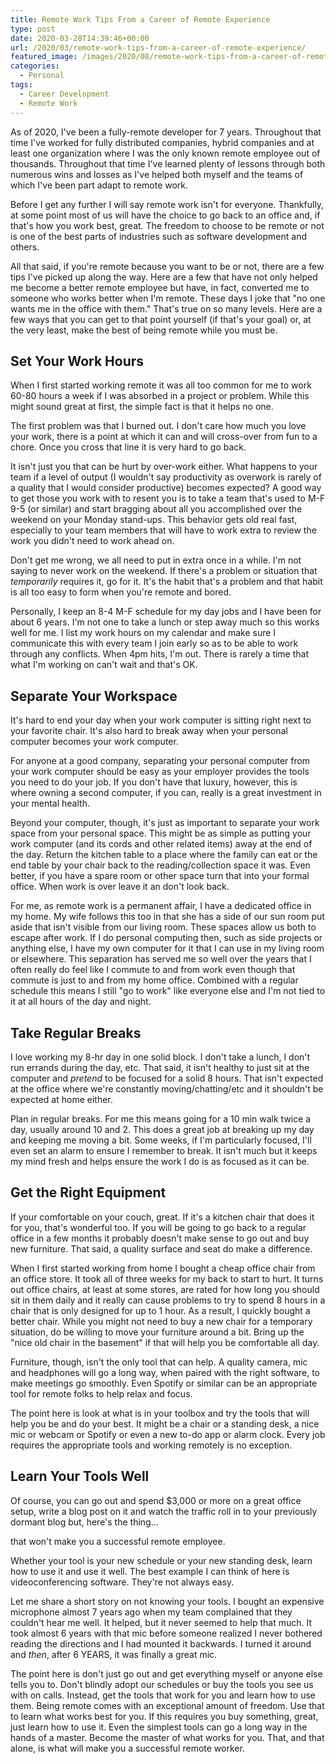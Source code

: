 ```yaml
---
title: Remote Work Tips From a Career of Remote Experience
type: post
date: 2020-03-28T14:39:46+00:00
url: /2020/03/remote-work-tips-from-a-career-of-remote-experience/
featured_image: /images/2020/08/remote-work-tips-from-a-career-of-remote-experience.jpg
categories:
  - Personal
tags:
  - Career Development
  - Remote Work
---
```


As of 2020, I've been a fully-remote developer for 7 years. Throughout that time I've worked for fully distributed companies, hybrid companies and at least one organization where I was the only known remote employee out of thousands. Throughout that time I've learned plenty of lessons through both numerous wins and losses as I've helped both myself and the teams of which I've been part adapt to remote work.

Before I get any further I will say remote work isn't for everyone. Thankfully, at some point most of us will have the choice to go back to an office and, if that's how you work best, great. The freedom to choose to be remote or not is one of the best parts of industries such as software development and others.

All that said, if you're remote because you want to be or not, there are a few tips I've picked up along the way. Here are a few that have not only helped me become a better remote employee but have, in fact, converted me to someone who works better when I'm remote. These days I joke that "no one wants me in the office with them." That's true on so many levels. Here are a few ways that you can get to that point yourself (if that's your goal) or, at the very least, make the best of being remote while you must be.

## Set Your Work Hours

When I first started working remote it was all too common for me to work 60-80 hours a week if I was absorbed in a project or problem. While this might sound great at first, the simple fact is that it helps no one.

The first problem was that I burned out. I don't care how much you love your work, there is a point at which it can and will cross-over from fun to a chore. Once you cross that line it is very hard to go back.

It isn't just you that can be hurt by over-work either. What happens to your team if a level of output (I wouldn't say productivity as overwork is rarely of a quality that I would consider productive) becomes expected? A good way to get those you work with to resent you is to take a team that's used to M-F 9-5 (or similar) and start bragging about all you accomplished over the weekend on your Monday stand-ups. This behavior gets old real fast, especially to your team members that will have to work extra to review the work you didn't need to work ahead on.

Don't get me wrong, we all need to put in extra once in a while. I'm not saying to never work on the weekend. If there's a problem or situation that _temporarily_ requires it, go for it. It's the habit that's a problem and that habit is all too easy to form when you're remote and bored.

Personally, I keep an 8-4 M-F schedule for my day jobs and I have been for about 6 years. I'm not one to take a lunch or step away much so this works well for me. I list my work hours on my calendar and make sure I communicate this with every team I join early so as to be able to work through any conflicts. When 4pm hits, I'm out. There is rarely a time that what I'm working on can't wait and that's OK.

## Separate Your Workspace

It's hard to end your day when your work computer is sitting right next to your favorite chair. It's also hard to break away when your personal computer becomes your work computer.

For anyone at a good company, separating your personal computer from your work computer should be easy as your employer provides the tools you need to do your job. If you don't have that luxury, however, this is where owning a second computer, if you can, really is a great investment in your mental health.

Beyond your computer, though, it's just as important to separate your work space from your personal space. This might be as simple as putting your work computer (and its cords and other related items) away at the end of the day. Return the kitchen table to a place where the family can eat or the end table by your chair back to the reading/collection space it was. Even better, if you have a spare room or other space turn that into your formal office. When work is over leave it an don't look back.

For me, as remote work is a permanent affair, I have a dedicated office in my home. My wife follows this too in that she has a side of our sun room put aside that isn't visible from our living room. These spaces allow us both to escape after work. If I do personal computing then, such as side projects or anything else, I have my own computer for it that I can use in my living room or elsewhere. This separation has served me so well over the years that I often really do feel like I commute to and from work even though that commute is just to and from my home office. Combined with a regular schedule this means I still "go to work" like everyone else and I'm not tied to it at all hours of the day and night.

## Take Regular Breaks

I love working my 8-hr day in one solid block. I don't take a lunch, I don't run errands during the day, etc. That said, it isn't healthy to just sit at the computer and _pretend_ to be focused for a solid 8 hours. That isn't expected at the office where we're constantly moving/chatting/etc and it shouldn't be expected at home either.

Plan in regular breaks. For me this means going for a 10 min walk twice a day, usually around 10 and 2. This does a great job at breaking up my day and keeping me moving a bit. Some weeks, if I'm particularly focused, I'll even set an alarm to ensure I remember to break. It isn't much but it keeps my mind fresh and helps ensure the work I do is as focused as it can be.

## Get the Right Equipment

If your comfortable on your couch, great. If it's a kitchen chair that does it for you, that's wonderful too. If you will be going to go back to a regular office in a few months it probably doesn't make sense to go out and buy new furniture. That said, a quality surface and seat do make a difference.

When I first started working from home I bought a cheap office chair from an office store. It took all of three weeks for my back to start to hurt. It turns out office chairs, at least at some stores, are rated for how long you should sit in them daily and it really can cause problems to try to spend 8 hours in a chair that is only designed for up to 1 hour. As a result, I quickly bought a better chair. While you might not need to buy a new chair for a temporary situation, do be willing to move your furniture around a bit. Bring up the "nice old chair in the basement" if that will help you be comfortable all day.

Furniture, though, isn't the only tool that can help. A quality camera, mic and headphones will go a long way, when paired with the right software, to make meetings go smoothly. Even Spotify or similar can be an appropriate tool for remote folks to help relax and focus.

The point here is look at what is in your toolbox and try the tools that will help you be and do your best. It might be a chair or a standing desk, a nice mic or webcam or Spotify or even a new to-do app or alarm clock. Every job requires the appropriate tools and working remotely is no exception.

## Learn Your Tools Well

Of course, you can go out and spend $3,000 or more on a great office setup, write a blog post on it and watch the traffic roll in to your previously dormant blog but, here's the thing...

that won't make you a successful remote employee.

Whether your tool is your new schedule or your new standing desk, learn how to use it and use it well. The best example I can think of here is videoconferencing software. They're not always easy.

Let me share a short story on not knowing your tools. I bought an expensive microphone almost 7 years ago when my team complained that they couldn't hear me well. It helped, but it never seemed to help that much. It took almost 6 years with that mic before someone realized I never bothered reading the directions and I had mounted it backwards. I turned it around and _then_, after 6 YEARS, it was finally a great mic.

The point here is don't just go out and get everything myself or anyone else tells you to. Don't blindly adopt our schedules or buy the tools you see us with on calls. Instead, get the tools that work for you and learn how to use them. Being remote comes with an exceptional amount of freedom. Use that to learn what works best for you. If this requires you buy something, great, just learn how to use it. Even the simplest tools can go a long way in the hands of a master. Become the master of what works for you. That, and that alone, is what will make you a successful remote worker.